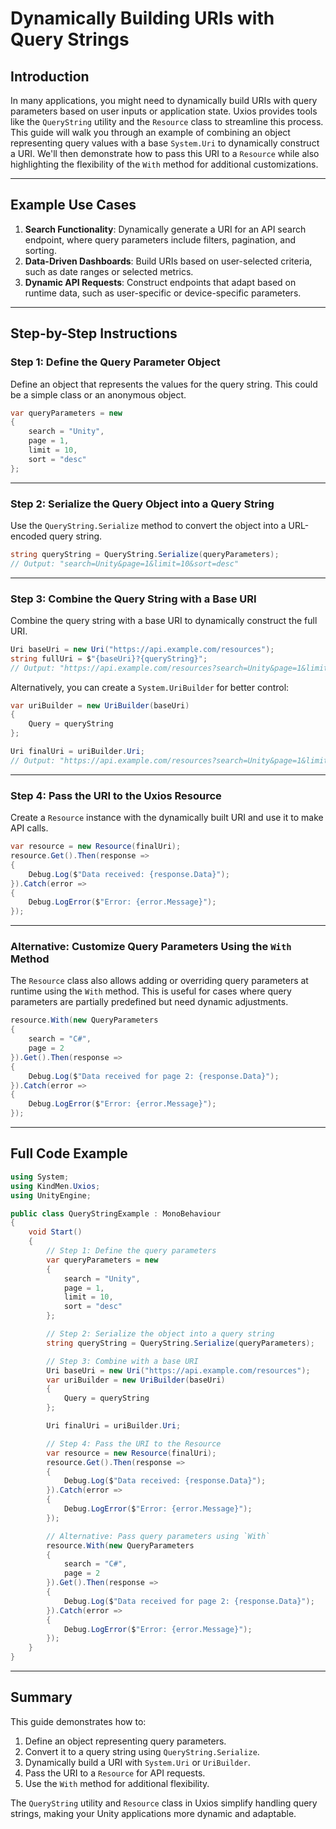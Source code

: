 ﻿# Dynamically Building URIs with Query Strings

## Introduction

In many applications, you might need to dynamically build URIs with query parameters based on user inputs or application
state. Uxios provides tools like the `QueryString` utility and the `Resource` class to streamline this process. This
guide will walk you through an example of combining an object representing query values with a
base `System.Uri` to dynamically construct a URI. We'll then demonstrate how to pass this URI to a `Resource` while also
highlighting the flexibility of the `With` method for additional customizations.

---

## Example Use Cases

1. **Search Functionality**: Dynamically generate a URI for an API search endpoint, where query parameters include
   filters, pagination, and sorting.
2. **Data-Driven Dashboards**: Build URIs based on user-selected criteria, such as date ranges or selected metrics.
3. **Dynamic API Requests**: Construct endpoints that adapt based on runtime data, such as user-specific or
   device-specific parameters.

---

## Step-by-Step Instructions

### Step 1: Define the Query Parameter Object

Define an object that represents the values for the query string. This could be a simple class or an anonymous object.

```csharp
var queryParameters = new
{
    search = "Unity",
    page = 1,
    limit = 10,
    sort = "desc"
};
```

---

### Step 2: Serialize the Query Object into a Query String

Use the `QueryString.Serialize` method to convert the object into a URL-encoded query string.

```csharp
string queryString = QueryString.Serialize(queryParameters);
// Output: "search=Unity&page=1&limit=10&sort=desc"
```

---

### Step 3: Combine the Query String with a Base URI

Combine the query string with a base URI to dynamically construct the full URI.

```csharp
Uri baseUri = new Uri("https://api.example.com/resources");
string fullUri = $"{baseUri}?{queryString}";
// Output: "https://api.example.com/resources?search=Unity&page=1&limit=10&sort=desc"
```

Alternatively, you can create a `System.UriBuilder` for better control:

```csharp
var uriBuilder = new UriBuilder(baseUri)
{
    Query = queryString
};

Uri finalUri = uriBuilder.Uri;
// Output: "https://api.example.com/resources?search=Unity&page=1&limit=10&sort=desc"
```

---

### Step 4: Pass the URI to the Uxios Resource

Create a `Resource` instance with the dynamically built URI and use it to make API calls.

```csharp
var resource = new Resource(finalUri);
resource.Get().Then(response =>
{
    Debug.Log($"Data received: {response.Data}");
}).Catch(error =>
{
    Debug.LogError($"Error: {error.Message}");
});
```

---

### Alternative: Customize Query Parameters Using the `With` Method

The `Resource` class also allows adding or overriding query parameters at runtime using the `With` method. This is
useful for cases where query parameters are partially predefined but need dynamic adjustments.

```csharp
resource.With(new QueryParameters
{
    search = "C#",
    page = 2
}).Get().Then(response =>
{
    Debug.Log($"Data received for page 2: {response.Data}");
}).Catch(error =>
{
    Debug.LogError($"Error: {error.Message}");
});
```

---

## Full Code Example

```csharp
using System;
using KindMen.Uxios;
using UnityEngine;

public class QueryStringExample : MonoBehaviour
{
    void Start()
    {
        // Step 1: Define the query parameters
        var queryParameters = new
        {
            search = "Unity",
            page = 1,
            limit = 10,
            sort = "desc"
        };

        // Step 2: Serialize the object into a query string
        string queryString = QueryString.Serialize(queryParameters);

        // Step 3: Combine with a base URI
        Uri baseUri = new Uri("https://api.example.com/resources");
        var uriBuilder = new UriBuilder(baseUri)
        {
            Query = queryString
        };

        Uri finalUri = uriBuilder.Uri;

        // Step 4: Pass the URI to the Resource
        var resource = new Resource(finalUri);
        resource.Get().Then(response =>
        {
            Debug.Log($"Data received: {response.Data}");
        }).Catch(error =>
        {
            Debug.LogError($"Error: {error.Message}");
        });

        // Alternative: Pass query parameters using `With`
        resource.With(new QueryParameters
        {
            search = "C#",
            page = 2
        }).Get().Then(response =>
        {
            Debug.Log($"Data received for page 2: {response.Data}");
        }).Catch(error =>
        {
            Debug.LogError($"Error: {error.Message}");
        });
    }
}
```

---

## Summary

This guide demonstrates how to:

1. Define an object representing query parameters.
2. Convert it to a query string using `QueryString.Serialize`.
3. Dynamically build a URI with `System.Uri` or `UriBuilder`.
4. Pass the URI to a `Resource` for API requests.
5. Use the `With` method for additional flexibility.

The `QueryString` utility and `Resource` class in Uxios simplify handling query strings, making your Unity applications
more dynamic and adaptable.